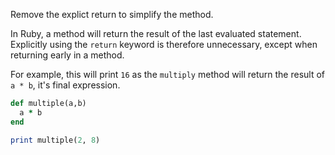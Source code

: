 Remove the explict return to simplify the method.

In Ruby, a method will return the result of the last evaluated statement. Explicitly using the `return` keyword is therefore unnecessary, except when returning early in a method.

For example, this will print `16` as the `multiply` method will return the result of `a * b`, it's final expression.

```ruby
def multiple(a,b)
  a * b
end

print multiple(2, 8)
```
